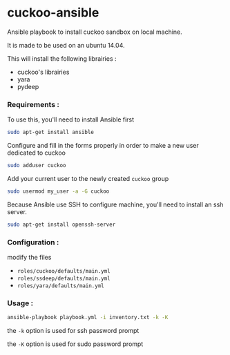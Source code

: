 # cuckoo-ansible

Ansible playbook to install cuckoo sandbox on local machine.

It is made to be used on an ubuntu 14.04.

This will install the following librairies :

 - cuckoo's librairies
 - yara
 - pydeep


### Requirements :

To use this, you'll need to install Ansible first
```bash
sudo apt-get install ansible
```

Configure and fill in the forms properly in order to make a new user dedicated to cuckoo
```bash
sudo adduser cuckoo
```
Add your current user to the newly created `cuckoo` group
```bash
sudo usermod my_user -a -G cuckoo
```

Because Ansible use SSH to configure machine, you'll need to install an ssh server.
```bash
sudo apt-get install openssh-server
```


### Configuration :

modify the files
- `roles/cuckoo/defaults/main.yml`
- `roles/ssdeep/defaults/main.yml`
- `roles/yara/defaults/main.yml`


### Usage :
```bash
ansible-playbook playbook.yml -i inventory.txt -k -K
```
the `-k` option is used for ssh password prompt

the `-K` option is used for sudo password prompt
